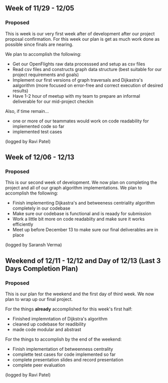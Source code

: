 ## Week of 11/29 - 12/05 
### Proposed
This is week is our very first week after of development after our project proposal confirmation. For this week our plan is get as much work done as possible since finals are nearing. 

We plan to accomplish the following:
- Get our OpenFlights raw data processsed and setup as csv files 
- Read csv files and constructs graph data structure (best suitable for our project requirements and goals)
- Implement our first versions of graph traversals and Dijkastra's aalgorithm (more focused on error-free and correct execution of desired results)
- Have 1-2 hour of meetup with my team to prepare an informal deliverable for our mid-project checkin

Also, if time remain...
- one or more of our teammates would work on code readability for implemented code so far 
- implemented test cases 

(logged by Ravi Patel)

## Week of 12/06 - 12/13
### Proposed
This is our second week of development. We now plan on completing the project and all of our graph algorithm implementations. 
We plan to accomplish the following:

- Finish implementing Dijkastra's and betweeness centriality algorithm completely in our codebase
- Make sure our codebase is functional and is reaady for submission
- Work a little bit more on code readabiity and make sure it works efficiently
- Meet up before  December 13 to make sure our final deliverables are in place

(logged by Saransh Verma)

## Weekend of 12/11 - 12/12 and Day of 12/13 (Last 3 Days Completion Plan)
### Proposed
This is our plan for the weekend and the first day of third week. We now plan to wrap up our final project. 

For the things **already** accomplished for this week's first half:
- Finished implemntation of Dijkstra's algorithm 
- cleaned up codebase for readibility 
- made code modular and abstrast 

For the things to accomplish by the end of the weekend:
- Finish implementation of betweenness centrality 
- complette test cases for code implemented so far
- complete presentation slides and record presentation 
- complete peer evaluation 

(logged by Ravi Patel)